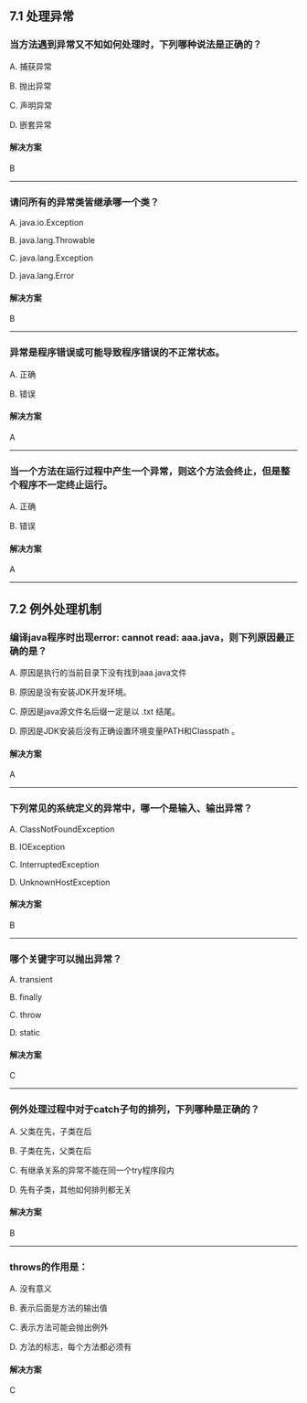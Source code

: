 ## 7.1 处理异常
### 当方法遇到异常又不知如何处理时，下列哪种说法是正确的？
A. 捕获异常

B. 抛出异常

C. 声明异常

D. 嵌套异常

#### 解决方案
B

---
### 请问所有的异常类皆继承哪一个类？
A. java.io.Exception

B. java.lang.Throwable

C. java.lang.Exception

D. java.lang.Error

#### 解决方案
B

---
### 异常是程序错误或可能导致程序错误的不正常状态。
A. 正确

B. 错误

#### 解决方案
A

---
### 当一个方法在运行过程中产生一个异常，则这个方法会终止，但是整个程序不一定终止运行。
A. 正确

B. 错误

#### 解决方案
A

---
## 7.2 例外处理机制
### 编译java程序时出现error: cannot read: aaa.java，则下列原因最正确的是？
A. 原因是执行的当前目录下没有找到aaa.java文件

B. 原因是没有安装JDK开发环境。

C. 原因是java源文件名后缀一定是以 .txt 结尾。

D. 原因是JDK安装后没有正确设置环境变量PATH和Classpath 。

#### 解决方案
A

---
### 下列常见的系统定义的异常中，哪一个是输入、输出异常？
A. ClassNotFoundException

B. IOException

C. InterruptedException

D. UnknownHostException

#### 解决方案
B

---
### 哪个关键字可以抛出异常？
A. transient

B. finally

C. throw

D. static

#### 解决方案
C

---
### 例外处理过程中对于catch子句的排列，下列哪种是正确的？
A. 父类在先，子类在后

B. 子类在先，父类在后

C. 有继承关系的异常不能在同一个try程序段内

D. 先有子类，其他如何排列都无关

#### 解决方案
B

---
### throws的作用是：
A. 没有意义

B. 表示后面是方法的输出值

C. 表示方法可能会抛出例外

D. 方法的标志，每个方法都必须有

#### 解决方案
C
